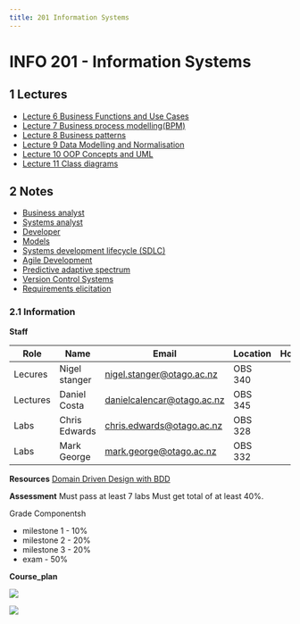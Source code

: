 ```yaml
---
title: 201 Information Systems
---
```

# INFO 201 - Information Systems
## 1 Lectures
- [Lecture 6 Business Functions and Use Cases](content/notes/lecture-6-business-functions-and-use-cases.md)
- [Lecture 7 Business process modelling(BPM)](content/notes/lecture-7-business-process-modellingbpm.md)
- [Lecture 8 Business patterns](content/notes/lecture-8-business-patterns.md)
- [Lecture 9 Data Modelling and Normalisation](content/notes/lecture-9-data-modelling-and-normalisation.md)
- [Lecture 10 OOP Concepts and UML](content/notes/lecture-10-oop-concepts-and-uml.md)
- [Lecture 11 Class diagrams](content/notes/lecture-11-class-diagrams.md)

## 2 Notes 
- [Business analyst](content/notes/business-analyst.md)
- [Systems analyst](content/notes/systems-analyst.md)
- [Developer](content/notes/developer.md)
- [Models](content/notes/models.md)
- [Systems development lifecycle (SDLC)](content/notes/systems-development-lifecycle-sdlc.md)
- [Agile Development](content/notes/agile-development.md)
- [Predictive adaptive spectrum](content/notes/predictive-adaptive-spectrum.md)
- [Version Control Systems](content/notes/version-control-systems.md)
- [Requirements elicitation](content/notes/requirements-elicitation.md)


### 2.1 Information

**Staff**

Role     | Name           | Email                                                           | Location | Hours
---------|----------------|-----------------------------------------------------------------|----------|------
Lecures  | Nigel stanger  | [nigel.stanger@otago.ac.nz](mailto:nigel.stanger@otago.ac.nz)   | OBS 340  | 
Lectures | Daniel Costa   | [danielcalencar@otago.ac.nz](mailto:danielcalencar@otago.ac.nz) | OBS 345  | 
Labs     | Chris Edwards  | [chris.edwards@otago.ac.nz](mailto:chris.edwards@otago.ac.nz)   | OBS 328  | 
Labs     | Mark George    | [mark.george@otago.ac.nz](mailto:mark.george@otago.ac.nz)       | OBS 332  |

**Resources**
[Domain Driven Design with BDD](https://www.youtube.com/watch?v=Ju50D11EIoE)

**Assessment**
Must pass at least 7 labs
Must get total of at least 40%. 

Grade Componentsh
- milestone 1 - 10%
- milestone 2 - 20%
- milestone 3 - 20%
- exam - 50%

**Course_plan**

![](https://i.imgur.com/q9MEwYL.png)

![](https://i.imgur.com/lb9zKh7.png)

